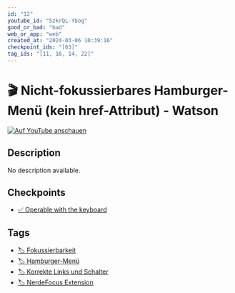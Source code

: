 ```yaml
---
id: "12"
youtube_id: "5zkrQL-Ybog"
good_or_bad: "bad"
web_or_app: "web"
created_at: "2024-03-06 10:39:16"
checkpoint_ids: "[63]"
tag_ids: "[11, 16, 14, 22]"
---
```


# 🎬 Nicht-fokussierbares Hamburger-Menü (kein href-Attribut) - Watson

[![Auf YouTube anschauen](https://img.youtube.com/vi/5zkrQL-Ybog/sddefault.jpg)](https://youtu.be/5zkrQL-Ybog)

## Description

No description available.

## Checkpoints

- [✅ Operable with the keyboard](/en/wcag/2.1.1-keyboard/operable-with-the-keyboard)

## Tags

- [🏷️ Fokussierbarkeit](/en/tags/fokussierbarkeit)
- [🏷️ Hamburger-Menü](/en/tags/hamburger-menu)
- [🏷️ Korrekte Links und Schalter](/en/tags/korrekte-links-und-schalter)
- [🏷️ NerdeFocus Extension](/en/tags/nerdefocus-extension)

